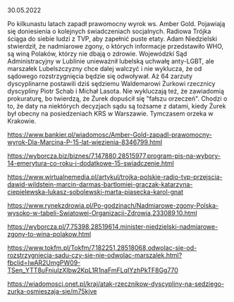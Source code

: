 30.05.2022

Po kilkunastu latach zapadł prawomocny wyrok ws. Amber Gold. Pojawiają się doniesienia o kolejnych świadczeniach socjalnych. Radiowa Trójka ściąga do siebie ludzi z TVP, aby zapełnić puste etaty. Adam Niedzielski stwierdził, że nadmiarowe zgony, o których informacje przedstawiło WHO, są winą Polaków, którzy nie dbają o zdrowie. Wojewódzki Sąd Administracyjny w Lublinie unieważnił lubelską uchwałę anty-LGBT, ale marszałek Lubelszczyzny chce dalej walczyć i nie wyklucza, że od sądowego rozstrzygnięcia będzie się odwoływał. Aż 64 zarzuty dyscyplinarne postawili dziś sędziemu Waldemarowi Żurkowi rzecznicy dyscypliny Piotr Schab i Michał Lasota. Nie wykluczają też, że zawiadomią prokuraturę, bo twierdzą, że Żurek dopuścił się "fałszu orzeczeń". Chodzi o to, że daty na niektórych decyzjach sądu są tożsame z datami, kiedy Żurek był obecny na posiedzeniach KRS w Warszawie. Tymczasem orzeka w Krakowie.

https://www.bankier.pl/wiadomosc/Amber-Gold-zapadl-prawomocny-wyrok-Dla-Marcina-P-15-lat-wiezienia-8346799.html

https://wyborcza.biz/biznes/7,147880,28515977,program-pis-na-wybory-14-emerytura-co-roku-i-dodatkowe-15-swiadczenie.html

https://www.wirtualnemedia.pl/artykul/trojka-polskie-radio-tvp-przejscia-dawid-wildstein-marcin-darmas-bartlomiej-graczak-katarzyna-ciepielewska-lukasz-sobolewski-marta-piasecka-karol-gnat

https://www.rynekzdrowia.pl/Po-godzinach/Nadmiarowe-zgony-Polska-wysoko-w-tabeli-Swiatowej-Organizacji-Zdrowia,233089,10.html

https://wyborcza.pl/7,75398,28519614,minister-niedzielski-nadmiarowe-zgony-to-wina-polakow.html

https://www.tokfm.pl/Tokfm/7,182251,28518068,odwolac-sie-od-rozstrzygniecia-sadu-czy-sie-nie-odwolac-marszalek.html?fbclid=IwAR2UmgPW09-TSen_YTT8uFniulzXIbw2KpL1R1naFmFLqIYzhPkTF8Gg770

https://wiadomosci.onet.pl/kraj/atak-rzecznikow-dyscypliny-na-sedziego-zurka-osmieszaja-sie/m75kjve